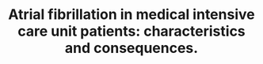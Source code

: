 ---
layout: page
header: no
#
# Content
#
subheadline: "Recent Publication"
title: "Atrial fibrillation in medical intensive care unit patients: characteristics and consequences.
"
teaser: "Atrial fibrillation in medical intensive care unit patients: characteristics and consequences.
"
categories: [Publications]
tags: [Cardiology, Intensive Care]
---